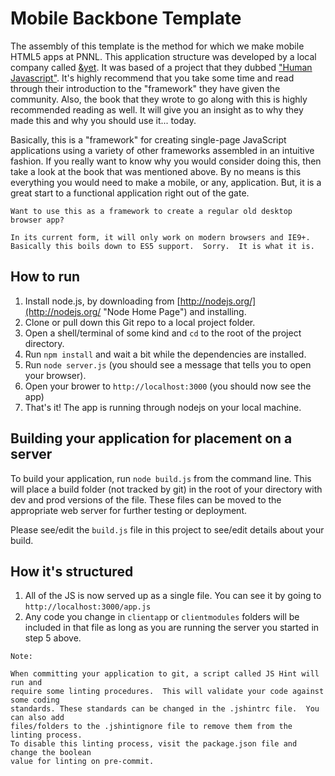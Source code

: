 # Mobile Backbone Template
The assembly of this template is the method for which we make mobile HTML5 apps at PNNL. This application structure was developed by a local company called [&amp;yet](http://andyet.net "&amp;yet"). It was based of a project that they dubbed ["Human Javascript"](http://docs.humanjavascript.com/ "Human JavaScript").  It's highly recommend that you take some time and read through their introduction to the "framework" they have given the community.  Also, the book that they wrote to go along with this is highly recommended reading as well.  It will give you an insight as to why they made this and why you should use it... today.

Basically, this is a "framework" for creating single-page JavaScript applications using a variety of other frameworks assembled in an intuitive fashion. If you really want to know why you would consider doing this, then take a look at the book that was mentioned above. By no means is this everything you would need to make a mobile, or any, application.  But, it is a great start to a functional application right out of the gate.

```
Want to use this as a framework to create a regular old desktop browser app?

In its current form, it will only work on modern browsers and IE9+. Basically this boils down to ES5 support.  Sorry.  It is what it is.
```


## How to run

1. Install node.js, by downloading from [http://nodejs.org/](http://nodejs.org/ "Node Home Page") and installing.
2. Clone or pull down this Git repo to a local project folder.
3. Open a shell/terminal of some kind and `cd` to the root of the project directory.
4. Run `npm install` and wait a bit while the dependencies are installed.
5. Run `node server.js` (you should see a message that tells you to open your browser).
6. Open your brower to `http://localhost:3000` (you should now see the app)
7. That's it! The app is running through nodejs on your local machine.

## Building your application for placement on a server
 To build your application, run `node build.js` from the command line. This will place a build folder (not tracked by git) in the root of your directory with dev and prod versions of the file. These files can be moved to the appropriate web server for further testing or deployment. 

 Please see/edit the `build.js` file in this project to see/edit details about your build.

## How it's structured

1. All of the JS is now served up as a single file. You can see it by going to `http://localhost:3000/app.js`
2. Any code you change in `clientapp` or `clientmodules` folders will be included in that file as long as you are running the server you started in step 5 above.

```
Note: 

When committing your application to git, a script called JS Hint will run and 
require some linting procedures.  This will validate your code against some coding 
standards. These standards can be changed in the .jshintrc file.  You can also add 
files/folders to the .jshintignore file to remove them from the linting process. 
To disable this linting process, visit the package.json file and change the boolean 
value for linting on pre-commit.
```
